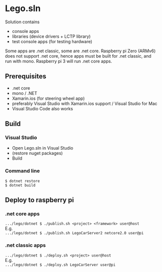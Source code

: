 # Lego.sln

Solution contains
- console apps
- libraries (device drivers + LCTP library)
- test console apps (for testing hardware)

Some apps are .net classic, some are .net core.
Raspberry pi Zero (ARMv6) does not support .net core, hence apps must be built for .net classic, and run with mono.
Raspberry pi 3 will run .net core apps.

## Prerequisites
- .net core
- mono / .NET
- Xamarin.ios (for steering wheel app)
- preferably Visual Studio with Xamarin.ios support / Visual Studio for Mac
- Visual Studio Code also works

## Build
### Visual Studio
- Open Lego.sln in Visual Studio
- (restore nuget packages)
- Build

### Command line
`$ dotnet restore`\
`$ dotnet build`

## Deploy to raspberry pi
### .net core apps
`.../lego/dotnet $ ./publish.sh <project> <framework> user@host`\
E.g.\
`.../lego/dotnet $ ./publish.sh LegoCarServer2 netcore2.0 user@pi`


### .net classic apps
`.../lego/dotnet $ ./deploy.sh <project> user@host`\
E.g.\
`.../lego/dotnet $ ./deploy.sh LegoCarServer user@pi`
